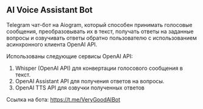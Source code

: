 ## AI Voice Assistant Bot

Telegram чат-бот на Aiogram, который способен принимать голосовые сообщения, преобразовывать их в текст, 
получать ответы на заданные вопросы и озвучивать ответы обратно пользователю с использованием асинхронного клиента OpenAI API.

Использованы следующие сервисы OpenAI API:
1. Whisper (OpenAI API) для конвертации голосового сообщения в текст.
2. OpenAI Assistant API для получения ответов на вопросы. 
3. OpenAI TTS API для озвучки полученных ответов

Ссылка на бота: https://t.me/VeryGoodAIBot

